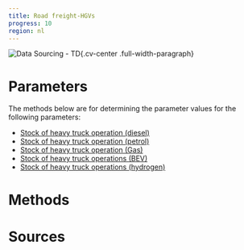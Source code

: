 ```yaml
---
title: Road freight-HGVs 
progress: 10
region: nl
---
```


![Data Sourcing - TD](/images/data-sourcing-td.jpg){.cv-center .full-width-paragraph}


# Parameters
The methods below are for determining the parameter values for the following parameters:

- [Stock of heavy truck operation (diesel)](/5-resources/1-data/definitions/parameters/stock_freight_heavy_trucks_diesel.md)
- [Stock of heavy truck operation (petrol)](/5-resources/1-data/definitions/parameters/stock_freight_heavy_trucks_petrol.md)
- [Stock of heavy truck operation (Gas)](/5-resources/1-data/definitions/parameters/stock_freight_heavy_trucks_gas.md)
- [Stock of heavy truck operations (BEV)](/5-resources/1-data/definitions/parameters/stock_freight_heavy_trucks_bev.md)
- [Stock of heavy truck operations (hydrogen)](/5-resources/1-data/definitions/parameters/stock_freight_heavy_trucks_hydrogen.md)



# Methods




# Sources





